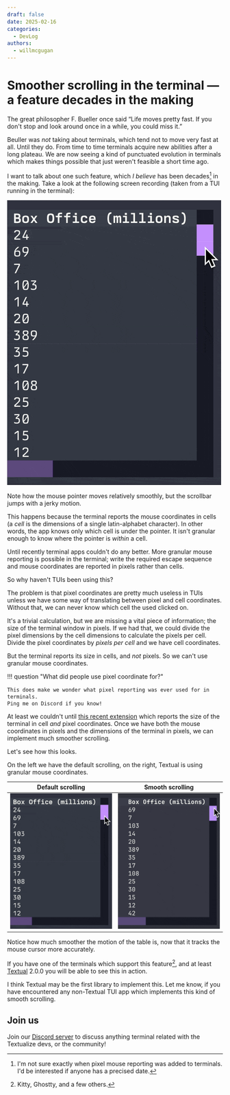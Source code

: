 ```yaml
---
draft: false
date: 2025-02-16
categories:
  - DevLog
authors:
  - willmcgugan
---
```


# Smoother scrolling in the terminal &mdash; a feature decades in the making

The great philosopher F. Bueller once said “Life moves pretty fast. If you don't stop and look around once in a while, you could miss it.”

Beuller was *not* taking about terminals, which tend not to move very fast at all.
Until they do.
From time to time terminals acquire new abilities after a long plateau.
We are now seeing a kind of punctuated evolution in terminals which makes things possible that just weren't feasible a short time ago.

I want to talk about one such feature, which *I believe* has been decades[^1] in the making.
Take a look at the following screen recording (taken from a TUI running in the terminal):

![A TUI Scrollbar](../images/smooth-scroll/no-smooth-scroll.gif)

<!-- more -->

Note how the mouse pointer moves relatively smoothly, but the scrollbar jumps with a jerky motion.

This happens because the terminal reports the mouse coordinates in cells (a *cell* is the dimensions of a single latin-alphabet character). 
In other words, the app knows only which cell is under the pointer.
It isn't granular enough to know where the pointer is *within* a cell.

Until recently terminal apps couldn't do any better.
More granular mouse reporting is possible in the terminal; write the required escape sequence and mouse coordinates are reported in pixels rather than cells.

So why haven't TUIs been using this?

The problem is that pixel coordinates are pretty much useless in TUIs unless we have some way of translating between pixel and cell coordinates.
Without that, we can never know which cell the used clicked on.

It's a trivial calculation, but we are missing a vital piece of information; the size of the terminal window in pixels.
If we had that, we could divide the pixel dimensions by the cell dimensions to calculate the pixels per cell.
Divide the pixel coordinates by *pixels per cell* and we have cell coordinates.

But the terminal reports its size in cells, and *not* pixels.
So we can't use granular mouse coordinates.

!!! question "What did people use pixel coordinate for?"

    This does make we wonder what pixel reporting was ever used for in terminals.
    Ping me on Discord if you know!


At least we couldn't until [this recent extension](https://gist.github.com/rockorager/e695fb2924d36b2bcf1fff4a3704bd83) which reports the size of the terminal in cell *and* pixel coordinates.
Once we have both the mouse coordinates in pixels and the dimensions of the terminal in pixels, we can implement much smoother scrolling.

Let's see how this looks.

On the left we have the default scrolling, on the right, Textual is using granular mouse coordinates.


| Default scrolling                                                | Smooth scrolling                                                                    |
| ---------------------------------------------------------------- | ----------------------------------------------------------------------------------- |
| ![A TUI Scrollbar](../images/smooth-scroll/no-smooth-scroll.gif) | ![A TUI Scrollbar with smooth scrolling](../images/smooth-scroll/smooth-scroll.gif) |

Notice how much smoother the motion of the table is, now that it tracks the mouse cursor more accurately.

If you have one of the terminals which support this feature[^2], and at least [Textual](https://github.com/textualize/textual/) 2.0.0 you will be able to see this in action.

I think Textual may be the first library to implement this.
Let me know, if you have encountered any non-Textual TUI app which implements this kind of smooth scrolling.

## Join us

Join our [Discord server](https://discord.gg/Enf6Z3qhVr) to discuss anything terminal related with the Textualize devs, or the community!


[^1]: I'm not sure exactly when pixel mouse reporting was added to terminals. I'd be interested if anyone has a precised date.
[^2]: Kitty, Ghostty, and a few others.
